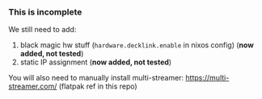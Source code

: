 ### This is incomplete
We still need to add:
1. black magic hw stuff (`hardware.decklink.enable` in nixos config) (**now added, not tested**)
2. static IP assignment (**now added, not tested**)

You will also need to manually install multi-streamer: https://multi-streamer.com/ (flatpak ref in this repo)
